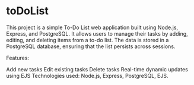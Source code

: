 # toDoList
This project is a simple To-Do List web application built using Node.js, Express, and PostgreSQL. It allows users to manage their tasks by adding, editing, and deleting items from a to-do list. The data is stored in a PostgreSQL database, ensuring that the list persists across sessions.

Features:

Add new tasks
Edit existing tasks
Delete tasks
Real-time dynamic updates using EJS
Technologies used: Node.js, Express, PostgreSQL, EJS.
